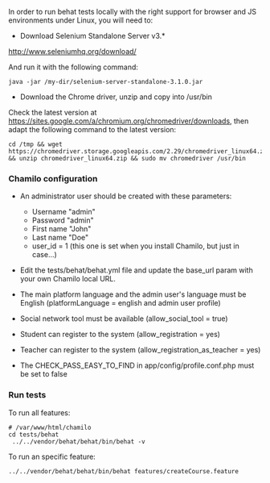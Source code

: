In order to run behat tests locally with the right support for browser and JS environments under Linux, you will need to:

- Download Selenium Standalone Server v3.*
 
http://www.seleniumhq.org/download/

And run it with the following command:

```
java -jar /my-dir/selenium-server-standalone-3.1.0.jar
```

- Download the Chrome driver, unzip and copy into /usr/bin

Check the latest version at https://sites.google.com/a/chromium.org/chromedriver/downloads, then adapt the following command to the latest version:

```
cd /tmp && wget https://chromedriver.storage.googleapis.com/2.29/chromedriver_linux64.zip && unzip chromedriver_linux64.zip && sudo mv chromedriver /usr/bin 
```

### Chamilo configuration

- An administrator user should be created with these parameters:
    - Username "admin" 
    - Password "admin"
    - First name "John"
    - Last name "Doe"
    - user_id = 1 (this one is set when you install Chamilo, but just in case...)

- Edit the tests/behat/behat.yml file and update the base_url param with your own Chamilo local URL.
- The main platform language and the admin user's language must be English (platformLanguage = english and admin user profile)
- Social network tool must be available (allow_social_tool = true)
- Student can register to the system (allow_registration = yes)
- Teacher can register to the system (allow_registration_as_teacher = yes)
- The CHECK_PASS_EASY_TO_FIND in app/config/profile.conf.php must be set to false

### Run tests

To run all features:

```
# /var/www/html/chamilo
cd tests/behat
 ../../vendor/behat/behat/bin/behat -v
 ```
 
To run an specific feature:

```
../../vendor/behat/behat/bin/behat features/createCourse.feature
```
